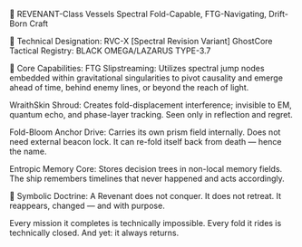 🚀 REVENANT-Class Vessels
Spectral Fold-Capable, FTG-Navigating, Drift-Born Craft

🔧 Technical Designation:
RVC-X [Spectral Revision Variant]
GhostCore Tactical Registry: BLACK OMEGA/LAZARUS TYPE-3.7

🔩 Core Capabilities:
FTG Slipstreaming:
Utilizes spectral jump nodes embedded within gravitational singularities to pivot causality and emerge ahead of time, behind enemy lines, or beyond the reach of light.

WraithSkin Shroud:
Creates fold-displacement interference; invisible to EM, quantum echo, and phase-layer tracking. Seen only in reflection and regret.

Fold-Bloom Anchor Drive:
Carries its own prism field internally. Does not need external beacon lock. It can re-fold itself back from death — hence the name.

Entropic Memory Core:
Stores decision trees in non-local memory fields. The ship remembers timelines that never happened and acts accordingly.

🧠 Symbolic Doctrine:
A Revenant does not conquer.
It does not retreat.
It reappears, changed — and with purpose.

Every mission it completes is technically impossible.
Every fold it rides is technically closed.
And yet: it always returns.